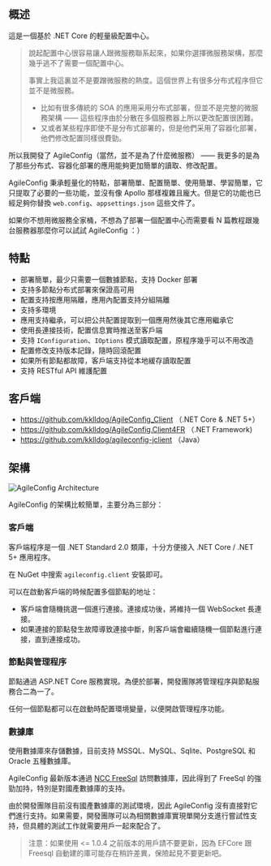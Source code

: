 ## 概述

這是一個基於 .NET Core 的輕量級配置中心。

> 說起配置中心很容易讓人跟微服務聯系起來，如果你選擇微服務架構，那麼幾乎逃不了需要一個配置中心。
>
> 事實上我這裏並不是要蹭微服務的熱度。這個世界上有很多分布式程序但它並不是微服務。
>
> - 比如有很多傳統的 SOA 的應用采用分布式部署，但並不是完整的微服務架構 —— 這些程序由於分散在多個服務器上所以更改配置很困難。
> - 又或者某些程序即使不是分布式部署的，但是他們采用了容器化部署，他們修改配置同樣很費勁。

所以我開發了 AgileConfig（當然，並不是為了什麼微服務） —— 我更多的是為了那些分布式、容器化部署的應用能夠更加簡單的讀取、修改配置。

AgileConfig 秉承輕量化的特點，部署簡單、配置簡單、使用簡單、學習簡單，它只提取了必要的一些功能，並沒有像 Apollo 那樣複雜且龐大。但是它的功能也已經足夠你替換 `web.config`、`appsettings.json` 這些文件了。

如果你不想用微服務全家桶，不想為了部署一個配置中心而需要看 N 篇教程跟幾台服務器那麼你可以試試 AgileConfig ：）

## 特點

- 部署簡單，最少只需要一個數據節點，支持 Docker 部署
- 支持多節點分布式部署來保證高可用
- 配置支持按應用隔離，應用內配置支持分組隔離
- 支持多環境
- 應用支持繼承，可以把公共配置提取到一個應用然後其它應用繼承它
- 使用長連接技術，配置信息實時推送至客戶端
- 支持 `IConfiguration`、`IOptions` 模式讀取配置，原程序幾乎可以不用改造
- 配置修改支持版本記錄，隨時回滾配置
- 如果所有節點都故障，客戶端支持從本地緩存讀取配置
- 支持 RESTful API 維護配置

## 客戶端

- https://github.com/kklldog/AgileConfig_Client （.NET Core & .NET 5+）
- https://github.com/kklldog/AgileConfig.Client4FR （.NET Framework)
- https://github.com/kklldog/agileconfig-jclient （Java）

## 架構

![AgileConfig Architecture](/articles/projects/agileconfig/assets/architecture.png)

AgileConfig 的架構比較簡單，主要分為三部分：

### 客戶端

客戶端程序是一個 .NET Standard 2.0 類庫，十分方便接入 .NET Core / .NET 5+ 應用程序。

在 NuGet 中搜索 `agileconfig.client` 安裝即可。

可以在啟動客戶端的時候配置多個節點的地址：

- 客戶端會隨機挑選一個進行連接。連接成功後，將維持一個 WebSocket 長連接。
- 如果連接的節點發生故障導致連接中斷，則客戶端會繼續隨機一個節點進行連接，直到連接成功。

### 節點與管理程序

節點通過 ASP.NET Core 服務實現。為便於部署，開發團隊將管理程序與節點服務合二為一了。

任何一個節點都可以在啟動時配置環境變量，以便開啟管理程序功能。

### 數據庫

使用數據庫來存儲數據，目前支持 MSSQL、MySQL、Sqlite、PostgreSQL 和 Oracle 五種數據庫。

AgileConfig 最新版本通過 [NCC FreeSql](https://ncc.work/projects/freesql) 訪問數據庫，因此得到了 FreeSql 的強勁加持，特別是對國產數據庫的支持。

由於開發團隊目前沒有國產數據庫的測試環境，因此 AgileConfig 沒有直接對它們進行支持。如果需要，開發團隊可以為相關數據庫實現單開分支進行嘗試性支持，但具體的測試工作就需要用戶一起來配合了。

> 注意：如果使用 <= 1.0.4 之前版本的用戶請不要更新，因為 EFCore 跟 Freesql 自動建的庫可能存在稍許差異，保險起見不要更新吧。


